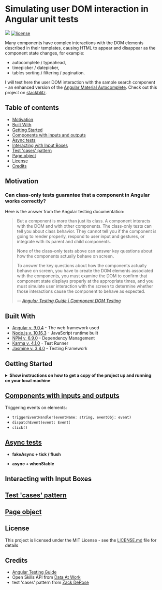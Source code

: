 # Simulating user DOM interaction in Angular unit tests <!-- omit in toc -->

<a href="https://github.com/crappylime/angular-test-typeahead/commits/master"><img src="https://img.shields.io/github/last-commit/crappylime/angular-test-typeahead.svg?style=plasticr"/></a>
[![license](https://img.shields.io/github/license/crappylime/angular-test-typeahead.svg)](https://github.com/crappylime/angular-test-typeahead/blob/master/LICENSE)

Many components have complex interactions with the DOM elements described in their templates, causing HTML to appear and disappear as the component state changes, for example:

- autocomplete / typeahead,
- timepicker / datepicker,
- tables sorting / filtering / pagination.

I will test here the user DOM interaction with the sample search component - an enhanced version of the [Angular Material Autocomplete]().
Check out this project on [stackblitz](https://stackblitz.com/github/crappylime/angular-test-typeahead).

## Table of contents <!-- omit in toc -->

- [Motivation](#motivation)
- [Built With](#built-with)
- [Getting Started](#getting-started)
- [Components with inputs and outputs](#components-with-inputs-and-outputs)
- [Async tests](#async-tests)
- [Interacting with Input Boxes](#interacting-with-input-boxes)
- [Test 'cases' pattern](#test-cases-pattern)
- [Page object](#page-object)
- [License](#license)
- [Credits](#credits)

## Motivation

### Can class-only tests guarantee that a component in Angular works correctly? <!-- omit in toc -->

Here is the answer from the Angular testing documentation:

> But a component is more than just its class. A component interacts with the DOM and with other components. The class-only tests can tell you about class behavior. They cannot tell you if the component is going to render properly, respond to user input and gestures, or integrate with its parent and child components.
>
> None of the class-only tests above can answer key questions about how the components actually behave on screen.
>
> To answer the key questions about how the components actually behave on screen, you have to create the DOM elements associated with the components, you must examine the DOM to confirm that component state displays properly at the appropriate times, and you must simulate user interaction with the screen to determine whether those interactions cause the component to behave as expected.
>
> -- <cite>[Angular Testing Guide | Component DOM Testing](https://angular.io/guide/testing#component-dom-testing)</cite>

## Built With

- [Angular v. 9.0.4](https://angular.io) - The web framework used
- [Node.js v. 10.16.3](https://nodejs.org) - JavaScript runtime built
- [NPM v. 6.9.0](https://www.npmjs.com) - Dependency Management
- [Karma v. 4.1.0](https://karma-runner.github.io/) - Test Runner
- [Jasmine v. 3.4.0](https://jasmine.github.io/) - Testing Framework

## Getting Started

<details><summary><b>Show instructions on how to get a copy of the project up and running on your local machine</b></summary>

### Prerequisites <!-- omit in toc -->

- [VS Code](https://code.visualstudio.com) or other IDE
- [Node.js v. 10.16.3](https://nodejs.org) or higher

### Installing <!-- omit in toc -->

1.  Clone repo

    ```sh
    $ git clone https://github.com/crappylime/angular-test-typeahead.git
    ```

2.  Go to the project root

    ```sh
    $ cd angular-test-typeahead
    ```

3.  Install dependencies

    ```sh
    $ npm i
    ```

4.  Run tests

        ```sh
        $ npm test
        ```

    </details>

## [Components with inputs and outputs](https://angular.io/guide/testing#component-with-inputs-and-outputs)

Triggering events on elements:

- `triggerEventHandler(eventName: string, eventObj: event)`
- `dispatchEvent(event: Event)`
- `click()`

## [Async tests](https://angular.io/guide/testing#component-with-async-service)

- **fakeAsync + tick / flush**

- **async + whenStable**

## Interacting with Input Boxes

## [Test 'cases' pattern](https://blog.angularindepth.com/how-i-was-completely-wrong-about-setting-up-tearing-down-tests-d3f6501d1718)

## [Page object](https://angular.io/guide/testing#use-a-page-object)

## License

This project is licensed under the MIT License - see the [LICENSE.md](LICENSE.md) file for details

## Credits

- [Angular Testing Guide](https://angular.io/guide/testing)
- Open Skills API from [Data At Work](http://dataatwork.org/)
- test 'cases' pattern from [Zack DeRose](https://blog.angularindepth.com/how-i-was-completely-wrong-about-setting-up-tearing-down-tests-d3f6501d1718)
